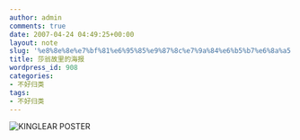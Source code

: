 ```yaml
---
author: admin
comments: true
date: 2007-04-24 04:49:25+00:00
layout: note
slug: '%e8%8e%8e%e7%bf%81%e6%95%85%e9%87%8c%e7%9a%84%e6%b5%b7%e6%8a%a5'
title: 莎翁故里的海报
wordpress_id: 908
categories:
- 不好归类
tags:
- 不好归类
---
```


![KINGLEAR POSTER](http://farm1.static.flickr.com/216/470871934_559935310c.jpg?v=0)
